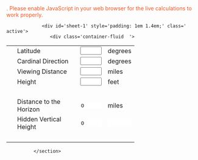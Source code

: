 <!-- saved from url=(0013)about:internet -->
<html manifest="offline.appcache">
    <head><meta content='IE=Edge' http-equiv='X-UA-Compatible'>
    <meta http-equiv='Content-Type' content='text/html;charset=UTF-8'>
    <meta name='viewport' content='width=device-width, initial-scale=1.0'>
    <meta name='GENERATOR' content='SpreadsheetConverter  version 10.2.7618.0'>
<!-- The parts of this webpage that is defined by the original spreadsheet have the same copyright as the original spreadsheet. -->
<!-- The generic Excel-related parts of this page is Copyright (C) 2002-2019 Framtidsforum I&M AB, Sweden. -->
    <title>CurveCalc</title>
    <link rel="stylesheet" href="assets/css/default-ssc-theme.css" id="ssc-theme"/>
    <link rel="stylesheet" href="assets/css/site.css" />
    </head>
    <body onload="LoadFromQueryString();recalc_onclick('');" onunload='' browserstorage="false">
        <noscript style='color:#F15623;'>
            </a>. Please enable JavaScript in your web browser for the live calculations to work properly.
        </noscript>
        <form id='formc' name='formc' method='post' action='' target='_self'>
		    <input type='hidden' id='xl_spreadsheet' name='xl_spreadsheet' value='CurveCalc' />
            <input type='hidden' id='xl_client' name='xl_client' value='x10.2.7618.0' />
<div id="tab" class='tab-content'>

                 <div id='sheet-1' style='padding: 1em 1.4em;' class=' active'>
                    <div class='container-fluid  '>
<section class=''>
<table cellspacing='0' cellpadding='0' style='border-spacing:0;' onkeydown='javascript:navigate(event);'>
					<col width='1'/>
					<col width='166'/>
					<col width='72'/>
					<col width='62'/>
                    <tr style='height:16pt;'>
						<td class='ee100' style='height:16pt;'>&nbsp;</td>
						<td class='ee103' style='height:16pt;'>
							Latitude<span> </span>
						</td>
						<td class='ee106' style='height:16pt;'>
							<input id='XLEW_1_2_3' type='text' value='' class='ee108 form-control' style='width:100%' onchange="this.value=eedisplayFloat(eeparseFloat(this.value));recalc_onclick('XLEW_1_2_3')" name='XLEW_1_2_3' placeholder='' tabindex='1' data-sheet='1' data-row='2' data-col='3'/>
						</td>
						<td class='ee103' style='height:16pt;'>
							degrees
						</td>
                    </tr>
                    <tr style='height:16pt;'>
						<td class='ee100' style='height:16pt;'>&nbsp;</td>
						<td class='ee103' style='height:16pt;'>
							Cardinal Direction
						</td>
						<td class='ee106' style='height:16pt;'>
							<input id='XLEW_1_3_3' type='text' value='' class='ee108 form-control' style='width:100%' onchange="this.value=eedisplayFloat(eeparseFloat(this.value));recalc_onclick('XLEW_1_3_3')" name='XLEW_1_3_3' placeholder='' tabindex='2' data-sheet='1' data-row='3' data-col='3'/>
						</td>
						<td class='ee103' style='height:16pt;'>
							degrees
						</td>
                    </tr>
                    <tr style='height:16pt;'>
						<td class='ee100' style='height:16pt;'>&nbsp;</td>
						<td class='ee103' style='height:16pt;'>
							Viewing Distance
						</td>
						<td class='ee106' style='height:16pt;'>
							<input id='XLEW_1_4_3' type='text' value='' class='ee108 form-control' style='width:100%' onchange="this.value=eedisplayFloat(eeparseFloat(this.value));recalc_onclick('XLEW_1_4_3')" name='XLEW_1_4_3' placeholder='' tabindex='3' data-sheet='1' data-row='4' data-col='3'/>
						</td>
						<td class='ee103' style='height:16pt;'>
							miles
						</td>
                    </tr>
                    <tr style='height:16pt;'>
						<td class='ee100' style='height:16pt;'>&nbsp;</td>
						<td class='ee103' style='height:16pt;'>
							Height
						</td>
						<td class='ee106' style='height:16pt;'>
							<input id='XLEW_1_5_3' type='text' value='' class='ee108 form-control' style='width:100%' onchange="this.value=eedisplayFloat(eeparseFloat(this.value));recalc_onclick('XLEW_1_5_3')" name='XLEW_1_5_3' placeholder='' tabindex='4' data-sheet='1' data-row='5' data-col='3'/>
						</td>
						<td class='ee103' style='height:16pt;'>
							feet
						</td>
                    </tr>
                    <tr style='height:16pt;'>
						<td class='ee100' style='height:16pt;'>&nbsp;</td>
						<td class='ee103' style='height:16pt;' colspan = '2'>&nbsp;</td>
						<td class='ee103' style='height:16pt;'>&nbsp;</td>
                    </tr>
                    <tr style='height:16pt;'>
						<td class='ee100' style='height:16pt;'>&nbsp;</td>
						<td class='ee103' style='height:16pt;'>
							Distance to the Horizon
						</td>
						<td class='ee112' style='height:16pt;'>
						<input id='XLEW_1_20_3' type='text' readonly='readonly' value='0' class='ee112' style='overflow:hidden; border:0px solid #000000; width:100% ' name='XLEW_1_20_3' tabindex='-1' />
						</td>
						<td class='ee114' style='height:16pt;'>
							miles
						</td>
                    </tr>
                    <tr style='height:16pt;'>
						<td class='ee100' style='height:16pt;'>&nbsp;</td>
						<td class='ee103' style='height:16pt;'>
							Hidden Vertical Height
						</td>
						<td class='ee112' style='height:16pt;'>
						<input id='XLEW_1_21_3' type='text' readonly='readonly' value='0' class='ee112' style='overflow:hidden; border:0px solid #000000; width:100% ' name='XLEW_1_21_3' tabindex='-1' />
						</td>
						<td class='ee115' style='height:16pt;'>
						<input id='XLEW_1_21_4' type='text' readonly='readonly' value='' class='ee115' style='overflow:hidden; border:0px solid #000000; width:100% ' name='XLEW_1_21_4' tabindex='-1' />
						</td>
                    </tr>
                    <tr style='height:15pt;'>
						<td class='ee100' style='height:15pt;'>&nbsp;</td>
						<td class='ee103' style='height:15pt;'>&nbsp;</td>
						<td class='ee103' style='height:15pt;'>&nbsp;</td>
						<td class='ee103' style='height:15pt;'>&nbsp;</td>
                    </tr>
                </table>

              </section>
</div>
                </div>
            </div>
        </form>
    </body>
    <script type="text/javascript" src="assets/js/jquery.min.js" ></script>
    <script type="text/javascript" src="assets/js/ssc.formbinder.min.js" defer></script>
    <script type="text/javascript" src="assets/js/equalheight.min.js" defer></script>
    <script type="text/javascript" src="assets/js/ssc.formstorage.min.js" defer></script>
    <script type="text/javascript" src="assets/js/bootstrap.min.js" defer></script>
    <script type="text/javascript" src="assets/js/ssc.script.js" defer></script>
</html>
